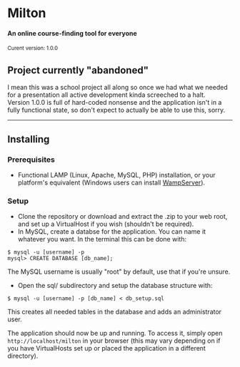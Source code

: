 # Milton
#### An online course-finding tool for everyone
<sup>Curent version: 1.0.0</sup>

## Project currently "abandoned"  
I mean this was a school project all along so once we had what we needed for a presentation all active development kinda screeched to a halt.  
Version 1.0.0 is full of hard-coded nonsense and the application isn't in a fully functional state, so don't expect to actually be able to use this, sorry.

***
## Installing
### Prerequisites
* Functional LAMP (Linux, Apache, MySQL, PHP) installation, or your platform's equivalent (Windows users can install [WampServer](http://www.wampserver.com/en/)).

### Setup
* Clone the repository or download and extract the .zip to your web root, and set up a VirtualHost if you wish (shouldn't be required).
* In MySQL, create a databse for the application. You can name it whatever you want. In the terminal this can be done with:
```
$ mysql -u [username] -p
mysql> CREATE DATABASE [db_name];
```
The MySQL username is usually "root" by default, use that if you're unsure.
* Open the sql/ subdirectory and setup the database structure with:
```
$ mysql -u [username] -p [db_name] < db_setup.sql
```
This creates all needed tables in the database and adds an administrator user.

The application should now be up and running. To access it, simply open `http://localhost/milton` in your browser (this may vary depending on if you have VirtualHosts set up or placed the application in a different directory).
